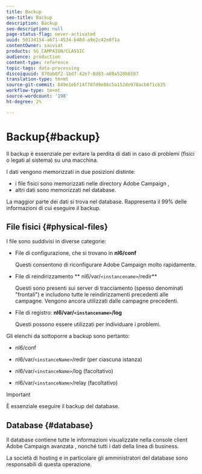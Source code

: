 ```yaml
---
title: Backup
seo-title: Backup
description: Backup
seo-description: null
page-status-flag: never-activated
uuid: 50134154-a671-4534-b48d-a9e2c42e8f1a
contentOwner: sauviat
products: SG_CAMPAIGN/CLASSIC
audience: production
content-type: reference
topic-tags: data-processing
discoiquuid: 870ab0f2-1bd7-42e7-8d83-a08a520b6587
translation-type: tm+mt
source-git-commit: 849e1ebf14f707d9e86c5a152de978acb6f1cb35
workflow-type: tm+mt
source-wordcount: '198'
ht-degree: 2%

---
```



# Backup{#backup}

Il backup è essenziale per evitare la perdita di dati in caso di problemi (fisici o legati al sistema) su una macchina.

I dati vengono memorizzati in due posizioni distinte:

* i file fisici sono memorizzati nelle directory Adobe Campaign ,
* altri dati sono memorizzati nel database.

La maggior parte dei dati si trova nel database. Rappresenta il 99% delle informazioni di cui eseguire il backup.

## File fisici {#physical-files}

I file sono suddivisi in diverse categorie:

* File di configurazione, che si trovano in **nl6/conf**

   Questi consentono di riconfigurare  Adobe Campaign molto rapidamente.

* File di reindirizzamento ** nl6/var/`<instancename>`/redir**

   Questi sono presenti sui server di tracciamento (spesso denominati &quot;frontali&quot;) e includono tutte le reindirizzamenti precedenti alle campagne. Vengono ancora utilizzati dalle campagne precedenti.

* File di registro: **nl6/var/`<instancename>`/log**

   Questi possono essere utilizzati per individuare i problemi.

Gli elenchi da sottoporre a backup sono pertanto:

* nl6/conf

* nl6/var/`<instanceName>`/redir (per ciascuna istanza)

* nl6/var/`<instanceName>`/log (facoltativo)

* nl6/var/`<instanceName>`/relay (facoltativo)

>[!IMPORTANT]
>
>È essenziale eseguire il backup del database.

## Database {#database}

Il database contiene tutte le informazioni visualizzate nella console client Adobe Campaign avanzata , nonché tutti i dati della linea di business.

La società di hosting e in particolare gli amministratori del database sono responsabili di questa operazione.
